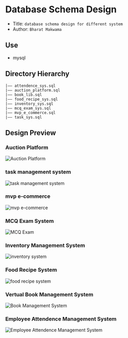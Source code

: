 # Database Schema Design


- Title: `database schema design for different system`
- Author: `Bharat Makwama`

## Use

- mysql

## Directory Hierarchy

```
|—— attendence_sys.sql
|—— auction_platform.sql
|—— book_lib.sql
|—— food_recipe_sys.sql
|—— inventory_sys.sql
|—— mcq_exam_sys.sql
|—— mvp_e_commerce.sql
|—— task_sys.sql
```

## Design Preview

### Auction Platform

![Auction Platform](<preview/Untitled (6).png>)

### task management system

![task management system](preview/Untitled.png)

### mvp e-commerce

![mvp e-commerce](<preview/Untitled (1).png>)

### MCQ Exam System

![MCQ Exam](<preview/Untitled (2).png>)

### Inventory Management System

![inventory system](<preview/Untitled (3).png>)

### Food Recipe System

![food recipe system](<preview/Untitled (4).png>)

### Vertual Book Management System

![Book Management System](<preview/Untitled (5).png>)

### Employee Attendence Management System

![Employee Attendence Management System](<preview/Untitled (7).png>)
